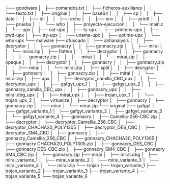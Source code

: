 ├── goodware
│   ├── comandos.txt
│   ├── ficheros-auxiliares
│   │   └── texto.txt
│   ├── original
│   │   ├── base64
│   │   ├── cp
│   │   ├── date
│   │   ├── dir
│   │   ├── echo
│   │   ├── env
│   │   ├── printf
│   │   ├── prueba
│   │   └── who
│   ├── proyecto-ejecucion
│   │   └── main.c
│   └── upx
│       ├── cat-upx
│       ├── ls-upx
│       ├── printenv-upx
│       ├── pwd-upx
│       ├── tty-upx
│       ├── uname-upx
│       ├── uptime-upx
│       └── who-upx
└── malware
    ├── ofuscado
    │   ├── antianalysis
    │   │   ├── decryptor
    │   │   ├── gonnacry
    │   │   ├── gonnacry.zip
    │   │   ├── mirai
    │   │   └── mirai.zip
    │   ├── flatten
    │   │   ├── decryptor
    │   │   ├── gonnacry
    │   │   ├── gonnacry.zip
    │   │   ├── mirai
    │   │   └── mirai.zip
    │   ├── opaque
    │   │   ├── decryptor
    │   │   ├── gonnacry
    │   │   ├── gonnacry.zip
    │   │   ├── mirai
    │   │   └── mirai.zip
    │   ├── split
    │   │   ├── decryptor
    │   │   ├── gonnacry
    │   │   ├── gonnacry.zip
    │   │   ├── mirai
    │   │   └── mirai.zip
    │   ├── upx
    │   │   ├── decryptor_camilla_CBC_upx
    │   │   ├── decryptor_upx
    │   │   ├── gafgyt_upx_1
    │   │   ├── gafgyt_upx_2
    │   │   ├── gonnacry_camilla_CBC_upx
    │   │   ├── gonnacry_upx
    │   │   ├── mirai.dbg_upx
    │   │   ├── mirai_upx
    │   │   ├── trojan_upx_1
    │   │   └── trojan_upx_2
    │   └── virtualize
    │       ├── decryptor
    │       ├── gonnacry
    │       ├── gonnacry.zip
    │       ├── mirai
    │       └── mirai.zip
    └── original
        ├── gafgyt
        │   ├── gafgyt_variante_1
        │   ├── gafgyt_variante_2
        │   ├── gafgyt_variante_3
        │   └── gafgyt_variante_4
        ├── gonnacry
        │   ├── Camellia-256-CBC.zip
        │   ├── decryptor
        │   ├── decryptor_Camellia_256_CBC
        │   ├── decryptor_CHACHA20_POLY1305
        │   ├── decryptor_DES_CBC
        │   ├── decryptor_SM4_CBC
        │   ├── gonnacry
        │   ├── gonnacry_Camellia_256_CBC
        │   ├── gonnacry_CHACHA20_POLY1305
        │   ├── gonnacry CHACHA20_POLY1305.zip
        │   ├── gonnacry_DES_CBC
        │   ├── gonnacry DES-CBC.zip
        │   ├── gonnacry_SM4_CBC
        │   ├── gonnacry SM4_CBC.zip
        │   └── gonnacry.zip
        ├── mirai
        │   ├── mirai.dbg
        │   ├── mirai_variante_1
        │   ├── mirai_variante_2
        │   ├── mirai_variante_3
        │   ├── mirai_variante_4
        │   └── mirai.zip
        └── trojan
            ├── trojan_variante_1
            ├── trojan_variante_2
            ├── trojan_variante_3
            ├── trojan_variante_4
            ├── trojan_variante_5
            └── trojan_variante_6
